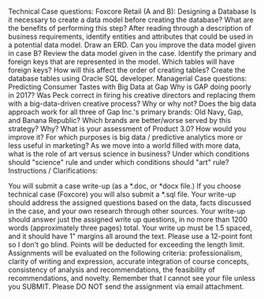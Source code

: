 Technical Case questions: Foxcore Retail (A and B): Designing a Database
Is it necessary to create a data model before creating the database? What are the benefits of performing this step?
After reading through a description of business requirements, identify entities and attributes that could be used in a potential data model. Draw an ERD. Can you improve the data model given in case B?
Review the data model given in the case. Identify the primary and foreign keys that are represented in the model. Which tables will have foreign keys? How will this affect the order of creating tables?
Create the database tables using Oracle SQL developer.
Managerial Case questions: Predicting Consumer Tastes with Big Data at Gap
Why is GAP doing poorly in 2017? Was Peck correct in firing his creative directors and replacing them with a big-data-driven creative process? Why or why not?
Does the big data approach work for all three of Gap Inc.'s primary brands: Old Navy, Gap, and Banana Republic? Which brands are better/worse served by this strategy? Why?
What is your assessment of Product 3.0? How would you improve it?
For which purposes is big data / predictive analytics more or less useful in marketing? As we move into a world filled with more data, what is the role of art versus science in business? Under which conditions should "science" rule and under which conditions should "art" rule?
Instructions / Clarifications:

You will submit a case write-up (as a *.doc, or *docx file.)
If you choose technical case (Foxcore) you will also submit a *.sql file.
Your write-up should address the assigned questions based on the data, facts discussed in the case, and your own research through other sources.
Your write-up should answer just the assigned write up questions, in no more than 1200 words (approximately three pages) total. 
Your write up must be 1.5 spaced, and it should have 1" margins all around the text. Please use a 12-point font so I don't go blind. Points will be deducted for exceeding the length limit.
Assignments will be evaluated on the following criteria: professionalism, clarity of writing and expression, accurate integration of course concepts, consistency of analysis and recommendations, the feasibility of recommendations, and novelty.
Remember that I cannot see your file unless you SUBMIT.
Please DO NOT send the assignment via email attachment.
